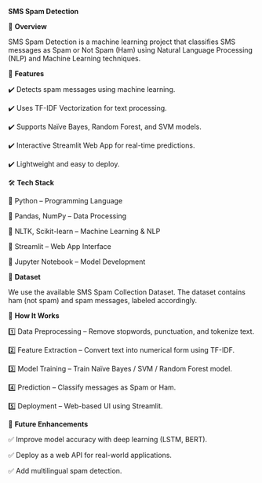 **SMS Spam Detection**


🚀 **Overview**

SMS Spam Detection is a machine learning project that classifies SMS messages as Spam or Not Spam (Ham) using Natural Language Processing (NLP) and Machine Learning techniques.




🚀 **Features**

✔️ Detects spam messages using machine learning.

✔️ Uses TF-IDF Vectorization for text processing.

✔️ Supports Naïve Bayes, Random Forest, and SVM models.

✔️ Interactive Streamlit Web App for real-time predictions.

✔️ Lightweight and easy to deploy.




🛠️ **Tech Stack**

🔹 Python – Programming Language

🔹 Pandas, NumPy – Data Processing

🔹 NLTK, Scikit-learn – Machine Learning & NLP

🔹 Streamlit – Web App Interface

🔹 Jupyter Notebook – Model Development




📂 **Dataset**

We use the available SMS Spam Collection Dataset. The dataset contains ham (not spam) and spam messages, labeled accordingly.



🎯 **How It Works**

1️⃣ Data Preprocessing – Remove stopwords, punctuation, and tokenize text.

2️⃣ Feature Extraction – Convert text into numerical form using TF-IDF.

3️⃣ Model Training – Train Naïve Bayes / SVM / Random Forest model.

4️⃣ Prediction – Classify messages as Spam or Ham.

5️⃣ Deployment – Web-based UI using Streamlit.



🔮 **Future Enhancements**

✅ Improve model accuracy with deep learning (LSTM, BERT).

✅ Deploy as a web API for real-world applications.

✅ Add multilingual spam detection.








